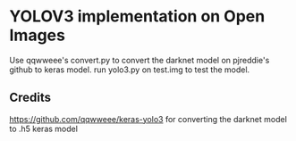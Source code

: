 # YOLOV3 implementation on Open Images

Use qqwweee's convert.py to convert the darknet model on pjreddie's github to keras model. run yolo3.py on test.img to test the model. 

## Credits
https://github.com/qqwweee/keras-yolo3 for converting the darknet model to .h5 keras model

